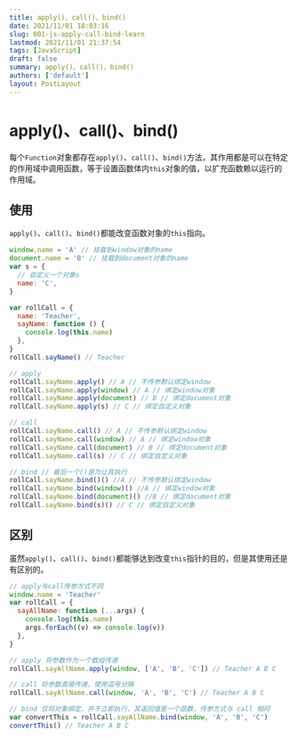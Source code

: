 ```yaml
---
title: apply()、call()、bind()
date: 2021/11/01 18:03:16
slug: 001-js-apply-call-bind-learn
lastmod: 2021/11/01 21:37:54
tags: [JavaScript]
draft: false
summary: apply()、call()、bind()
authors: ['default']
layout: PostLayout
---
```


# apply()、call()、bind()

每个`Function`对象都存在`apply()`、`call()`、`bind()`方法，其作用都是可以在特定的作用域中调用函数，等于设置函数体内`this`对象的值，以扩充函数赖以运行的作用域。

## 使用

`apply()`、`call()`、`bind()`都能改变函数对象的`this`指向。

```javascript
window.name = 'A' // 挂载到window对象的name
document.name = 'B' // 挂载到document对象的name
var s = {
  // 自定义一个对象s
  name: 'C',
}

var rollCall = {
  name: 'Teacher',
  sayName: function () {
    console.log(this.name)
  },
}
rollCall.sayName() // Teacher

// apply
rollCall.sayName.apply() // A // 不传参默认绑定window
rollCall.sayName.apply(window) // A // 绑定window对象
rollCall.sayName.apply(document) // B // 绑定document对象
rollCall.sayName.apply(s) // C // 绑定自定义对象

// call
rollCall.sayName.call() // A // 不传参默认绑定window
rollCall.sayName.call(window) // A // 绑定window对象
rollCall.sayName.call(document) // B // 绑定document对象
rollCall.sayName.call(s) // C // 绑定自定义对象

// bind // 最后一个()是为让其执行
rollCall.sayName.bind()() //A // 不传参默认绑定window
rollCall.sayName.bind(window)() //A // 绑定window对象
rollCall.sayName.bind(document)() //B // 绑定document对象
rollCall.sayName.bind(s)() // C // 绑定自定义对象
```

## 区别

虽然`apply()`、`call()`、`bind()`都能够达到改变`this`指针的目的，但是其使用还是有区别的。

```javascript
// apply与call传参方式不同
window.name = 'Teacher'
var rollCall = {
  sayAllName: function (...args) {
    console.log(this.name)
    args.forEach((v) => console.log(v))
  },
}

// apply 将参数作为一个数组传递
rollCall.sayAllName.apply(window, ['A', 'B', 'C']) // Teacher A B C

// call 将参数直接传递，使用逗号分隔
rollCall.sayAllName.call(window, 'A', 'B', 'C') // Teacher A B C

// bind 仅将对象绑定，并不立即执行，其返回值是一个函数，传参方式与 call 相同
var convertThis = rollCall.sayAllName.bind(window, 'A', 'B', 'C')
convertThis() // Teacher A B C
```
